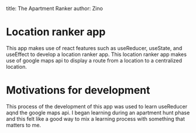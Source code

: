 title: The Apartment Ranker
author: Zino


# Location ranker app 
This app makes use of react features such as useReducer, useState, and useEffect to develop a location ranker app. This location ranker app makes use of google maps api to display a route from a location to a centralized location. 


# Motivations for development
This process of the development of this app was used to learn useReducer aqnd the google maps api. I began learning during an apartment hunt phase and this felt like a good way to mix a learning process with something that matters to me. 






